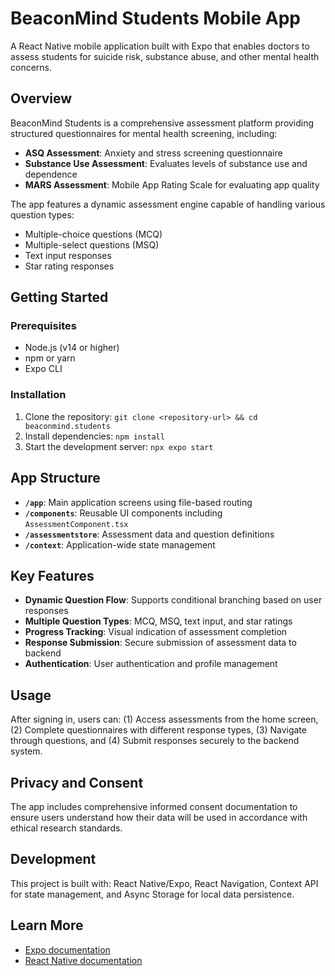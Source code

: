 # BeaconMind Students Mobile App

A React Native mobile application built with Expo that enables doctors to assess students for suicide risk, substance abuse, and other mental health concerns.

## Overview
BeaconMind Students is a comprehensive assessment platform providing structured questionnaires for mental health screening, including:
- **ASQ Assessment**: Anxiety and stress screening questionnaire
- **Substance Use Assessment**: Evaluates levels of substance use and dependence
- **MARS Assessment**: Mobile App Rating Scale for evaluating app quality

The app features a dynamic assessment engine capable of handling various question types:
- Multiple-choice questions (MCQ)
- Multiple-select questions (MSQ)
- Text input responses
- Star rating responses

## Getting Started
### Prerequisites
- Node.js (v14 or higher)
- npm or yarn
- Expo CLI

### Installation
1. Clone the repository: `git clone <repository-url> && cd beaconmind.students`
2. Install dependencies: `npm install`
3. Start the development server: `npx expo start`

## App Structure
- **`/app`**: Main application screens using file-based routing
- **`/components`**: Reusable UI components including `AssessmentComponent.tsx`
- **`/assessmentstore`**: Assessment data and question definitions
- **`/context`**: Application-wide state management

## Key Features
- **Dynamic Question Flow**: Supports conditional branching based on user responses
- **Multiple Question Types**: MCQ, MSQ, text input, and star ratings
- **Progress Tracking**: Visual indication of assessment completion
- **Response Submission**: Secure submission of assessment data to backend
- **Authentication**: User authentication and profile management

## Usage
After signing in, users can: (1) Access assessments from the home screen, (2) Complete questionnaires with different response types, (3) Navigate through questions, and (4) Submit responses securely to the backend system.

## Privacy and Consent
The app includes comprehensive informed consent documentation to ensure users understand how their data will be used in accordance with ethical research standards.

## Development
This project is built with: React Native/Expo, React Navigation, Context API for state management, and Async Storage for local data persistence.

## Learn More
- [Expo documentation](https://docs.expo.dev/)
- [React Native documentation](https://reactnative.dev/docs/getting-started)
